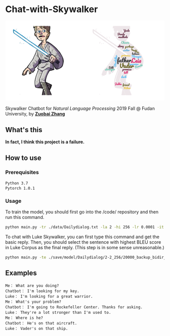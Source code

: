 # Chat-with-Skywalker
![demo](README.asset/luke_wc.png)

Skywalker Chatbot for *Natural Language Processing* 2019 Fall @ Fudan University, by  [**Zuobai Zhang**](<https://oxer11.github.io/>)

## What's this



**In fact, I think this project is a failure.**

## How to use

### Prerequisites

```
Python 3.7
Pytorch 1.0.1
```

### Usage

To train the model, you should first go into the /code/ repository and then run this command.

```bash
python main.py -tr ./data/Dailydialog.txt -la 2 -hi 256 -lr 0.0001 -it 20000 -b 64 -p 500 -s 1000
```

To chat with Luke Skywalker, you can first type this command and get the basic reply. Then, you should select the sentence with highest BLEU score in Luke Corpus as the final reply. (This step is in some sense unreasonable.)

```bash
python main.py -te ./save/model/Dailydialog/2-2_256/20000_backup_bidir_model.tar -c ./data/crosstalk_peng -i
```

## Examples

```
Me： What are you doing?
Chatbot： I'm looking for my key.
Luke： I'm looking for a great warrior.
Me： What's your problem? 
Chatbot： I'm going to Rockefeller Center. Thanks for asking.
Luke： They're a lot stronger than I'm used to. 
Me： Where is he?
Chatbot： He's on that aircraft.
Luke： Vader's on that ship.
```

